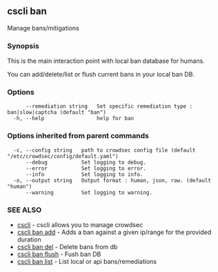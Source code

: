 ## cscli ban

Manage bans/mitigations

### Synopsis

This is the main interaction point with local ban database for humans.

You can add/delete/list or flush current bans in your local ban DB.

### Options

```
      --remediation string   Set specific remediation type : ban|slow|captcha (default "ban")
  -h, --help                 help for ban
```

### Options inherited from parent commands

```
  -c, --config string   path to crowdsec config file (default "/etc/crowdsec/config/default.yaml")
      --debug           Set logging to debug.
      --error           Set logging to error.
      --info            Set logging to info.
  -o, --output string   Output format : human, json, raw. (default "human")
      --warning         Set logging to warning.
```

### SEE ALSO

* [cscli](cscli.md)	 - cscli allows you to manage crowdsec
* [cscli ban add](cscli_ban_add.md)	 - Adds a ban against a given ip/range for the provided duration
* [cscli ban del](cscli_ban_del.md)	 - Delete bans from db
* [cscli ban flush](cscli_ban_flush.md)	 - Fush ban DB
* [cscli ban list](cscli_ban_list.md)	 - List local or api bans/remediations


